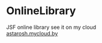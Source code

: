# OnlineLibrary
JSF online library
see it on my cloud </br>
<a href="https://astarosh.mycloud.by">astarosh.mycloud.by</a>
